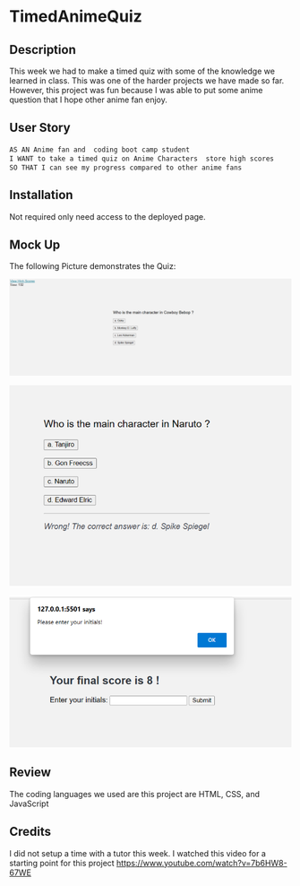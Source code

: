 # TimedAnimeQuiz
## Description 
This week we had to make a timed quiz with some of the knowledge we learned in class.
This was one of the harder projects we have made so far. However, this project was fun because I was able to put some anime question that I hope other anime fan enjoy.  

## User Story

```
AS AN Anime fan and  coding boot camp student
I WANT to take a timed quiz on Anime Characters  store high scores
SO THAT I can see my progress compared to other anime fans
```
## Installation
Not required only need access to the deployed page.
## Mock Up

The following Picture demonstrates the Quiz:

![Alt Image text](/assets/images/Screenshot%202023-03-19%20133926.png "Screenshots")

![Alt Image text](/assets/images/Screenshot%202023-03-19%20134002.png "Screenshots")

![Alt Image text](/assets/images/Screenshot%202023-03-19%20134101.png "Screenshots")


## Review
The coding languages we used are this project are HTML, CSS, and JavaScript

## Credits 
I did not setup a time with a tutor this week. 
I watched this video for a starting point for this project https://www.youtube.com/watch?v=7b6HW8-67WE 

